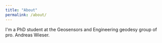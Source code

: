 ```yaml
---
title: "About"
permalink: /about/
---
```

I'm a PhD student at the Geosensors and Engineering geodesy group of pro. Andreas Wieser.
